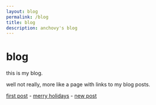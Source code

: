 ```yaml
---
layout: blog
permalink: /blog
title: blog
description: anchovy's blog
---
```


# blog

this is my blog.

well not really, more like a page with links to my blog posts.

[first post](/2022/11/27/first-post) - [merry holidays](/2022/12/23/merry-holidays) - [new post](/2023/01/01/new-post)
